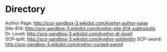 # Directory
Author Page: http://scp-sandbox-3.wikidot.com/kyphxr-author-page<br>
Site-814: http://scp-sandbox-3.wikidot.com/kyphxr-site-814-subtropolis<br>
Dr. Lovell: http://scp-sandbox-3.wikidot.com/kyphxr-dr-lovell<br>
SCP-split: http://scp-sandbox-3.wikidot.com/kyphxr-splitentity
SCP-sword: http://scp-sandbox-3.wikidot.com/kyphxr-cursed-sword
